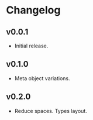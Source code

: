 # Changelog

## v0.0.1

* Initial release.

## v0.1.0

* Meta object variations.

## v0.2.0

* Reduce spaces. Types layout.

